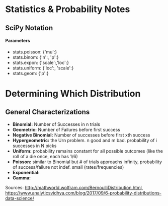 # Statistics & Probability Notes

## SciPy Notation

#### Parameters
* stats.poisson: {'mu':}
* stats.binom: {'n':, 'p':}
* stats.expon: {'scale':,'loc':}
* stats.uniform: {'loc':, 'scale':}
* stats.geom: {'p':}

# Determining Which Distribution

## General Characterizations
* **Binomial:** Number of Successes in n trials
* **Geometric:** Number of Failures before first success
* **Negative Binomial:** Number of successes before first xth success
* **Hypergeometric:** the Urn problem. n good and m bad.  probability of i successes in N picks
* **Uniform:** probability remains constant for all possible outcomes (like the roll of a die once, each has 1/6)
* **Poisson:** similar to Binomial but # of trials approachs infinity, probability of success/failure not indef. small (rates/frequencies)
* **Exponential:**
* **Gamma:** 

Sources: http://mathworld.wolfram.com/BernoulliDistribution.html, https://www.analyticsvidhya.com/blog/2017/09/6-probability-distributions-data-science/


